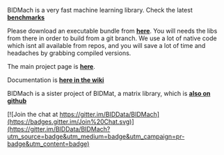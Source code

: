 BIDMach is a very fast machine learning library. Check the latest <b><a href="https://github.com/BIDData/BIDMach/wiki/Benchmarks">benchmarks</a></b>

Please download an executable bundle from <b><a href="http://bid2.berkeley.edu/bid-data-project/download/">here</a></b>. You will needs the libs from there in order to build from a git branch. We use a lot of native code which isnt all available from repos, and you will save a lot of time and headaches by grabbing compiled versions. 

The main project page is <b><a href="http://bid2.berkeley.edu/bid-data-project/">here</a></b>.

Documentation is <b><a href="https://github.com/BIDData/BIDMach/wiki">here in the wiki</a></b>

BIDMach is a sister project of BIDMat, a matrix library, which is 
<b><a href="https://github.com/BIDData/BIDMat">also on github</a></b>



[![Join the chat at https://gitter.im/BIDData/BIDMach](https://badges.gitter.im/Join%20Chat.svg)](https://gitter.im/BIDData/BIDMach?utm_source=badge&utm_medium=badge&utm_campaign=pr-badge&utm_content=badge)